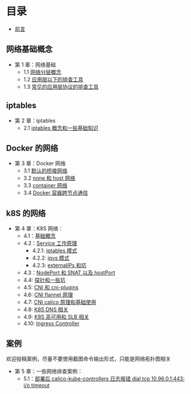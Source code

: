 # 目录
- [前言](preface.md)

## 网络基础概念

- 第 1 章：网络基础
    - 1.1 [网络分层概念](01.01.md)
    - 1.2 [应用层以下的排查工具](01.02.md)
    - 1.3 [常见的应用层协议的排查工具](01.03.md)

## iptables

- 第 2 章：iptables
    - 2.1 [iptables 概念和一些基础知识](02.01.md)

## Docker 的网络

- 第 3 章：Docker 网络
    - 3.1 [默认的桥接网络](03.01.md)
    - 3.2 [none 和 host 网络](03.02.md)
    - 3.3 [container 网络](03.03.md)
    - 3.4 [Docker 容器跨节点通信](03.04.md)

## k8S 的网络

- 第 4 章：K8S 网络：
    - 4.1：[基础概念](04.01.md)
    - 4.2：[Service 工作原理](04.02.md)
        - 4.2.1: [iptables 模式](04.02.01.md)
        - 4.2.2: [ipvs 模式](04.02.02.md)
        - 4.2.3: [externalIPs 和坑](04.03.md)
    - 4.3：[NodePort 和 SNAT 以及 hostPort](04.03.md)
    - 4.4: [探针和一些坑](04.04.md)
    - 4.5: [CNI 和 cni-plugins](04.05.md)
    - 4.6: [CNI flannel 原理](04.06.md)
    - 4.7: [CNI calico 原理和基础使用](04.07.md)
    - 4.8: [K8S DNS 相关](04.08.md)
    - 4.9: [K8S 高可用和 SLB 相关](04.09.md)
    - 4.10: [Ingress Controller](04.10.md)

## 案例

欢迎投稿案例，尽量不要使用截图命令输出形式，只能是网络拓扑图相关

- 第 5 章：一些网络排查案例：
    - 5.1：[部署后 calico-kube-controllers 日志报错 dial tcp 10.96.0.1:443: i/o timeout](05.01.md)
